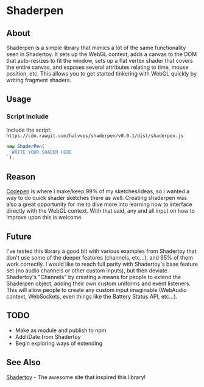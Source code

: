 # Shaderpen

## About

Shaderpen is a simple library that mimics a lot of the same functionality seen in Shadertoy. It sets up the WebGL context, adds a canvas to the DOM that auto-resizes to fit the window, sets up a flat vertex shader that covers the entire canvas, and exposes several attributes relating to time, mouse position, etc. This allows you to get started tinkering with WebGL quickly by writing fragment shaders.

## Usage

### Script Include

Include the script: `https://cdn.rawgit.com/halvves/shaderpen/v0.0.1/dist/shaderpen.js`

```javascript
new ShaderPen(`
  WRITE YOUR SHADER HERE
`);
```

## Reason

[Codepen](https://codepen.io/) is where I make/keep 99% of my sketches/ideas, so I wanted a way to do quick shader sketches there as well. Creating shaderpen was also a great opportunity for me to dive more into learning how to interface directly with the WebGL context. With that said, any and all input on how to improve upon this is welcome.

## Future

I've tested this library a good bit with various examples from Shadertoy that don't use some of the deeper features (channels, etc...), and 95% of them work correctly. I would like to reach full parity with Shadertoy's base feature set (no audio channels or other custom inputs), but then deviate Shadertoy's "Channels" by creating a means for people to extend the Shaderpen object, adding their own custom uniforms and event listeners. This will allow people to create any custom input imaginable (WebAudio context, WebSockets, even things like the Battery Status API, etc...).

## TODO

* Make as module and publish to npm
* Add iDate from Shadertoy
* Begin exploring ways of extending


## See Also

[Shadertoy](https://www.shadertoy.com/) - The awesome site that inspired this library!

